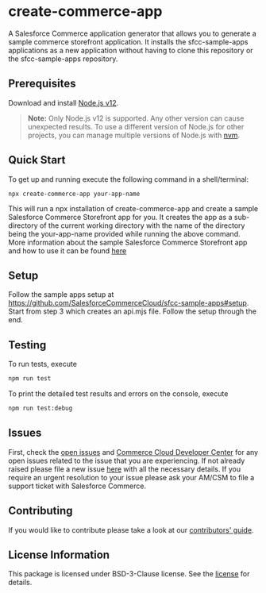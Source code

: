 # create-commerce-app
A Salesforce Commerce application generator that allows you to generate a sample commerce storefront application. It installs the sfcc-sample-apps applications as a new application without having to clone this repository or the sfcc-sample-apps repository. 

## Prerequisites
Download and install [Node.js v12](https://nodejs.org/en/download/). 
​
> **Note:** Only Node.js v12 is supported. Any other version can cause unexpected results. To use a different version of Node.js for other projects, you can manage multiple versions of Node.js with [nvm](https://github.com/nvm-sh/nvm).

## Quick Start

To get up and running execute the following command in a shell/terminal:

```
npx create-commerce-app your-app-name
```

This will run a npx installation of create-commerce-app and create a sample Salesforce Commerce Storefront app for you. It creates the app as a sub-directory of the current working directory with the name of the directory being the your-app-name provided while running the above command. More information about the sample Salesforce Commerce Storefront app and how to use it can be found [here](https://github.com/SalesforceCommerceCloud/sfcc-sample-apps)

## Setup

Follow the sample apps setup at https://github.com/SalesforceCommerceCloud/sfcc-sample-apps#setup. Start from step 3 which creates an api.mjs file.  Follow the setup through the end.

## Testing

To run tests, execute
```bash
npm run test
```
To print the detailed test results and errors on the console, execute
```bash
npm run test:debug
```

## Issues

First, check the [open issues](https://github.com/SalesforceCommerceCloud/create-commerce-app/issues) and [Commerce Cloud Developer Center](https://developer.commercecloud.com/) for any open issues related to the issue that you are experiencing. If not already raised please file a new issue [here](https://github.com/SalesforceCommerceCloud/create-commerce-app/issues/new) with all the necessary details. If you require an urgent resolution to your issue please ask your AM/CSM to file a support ticket with Salesforce Commerce.

## Contributing

If you would like to contribute please take a look at our [contributors' guide](./Contributing.md).

## License Information
This package is licensed under BSD-3-Clause license. See the [license](./LICENSE.txt) for details.
